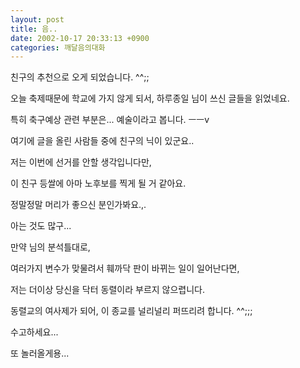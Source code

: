 ```yaml
---
layout: post
title: 음..
date: 2002-10-17 20:33:13 +0900
categories: 깨달음의대화
---
```

친구의 추천으로 오게 되었습니다. ^^;;
  
오늘 축제때문에 학교에 가지 않게 되서, 하루종일 님이 쓰신 글들을 읽었네요.
  
특히 축구예상 관련 부분은... 예술이라고 봅니다. ㅡㅡv
  

  
여기에 글을 올린 사람들 중에 친구의 닉이 있군요..
  

  
저는 이번에 선거를 안할 생각입니다만,
  
이 친구 등쌀에 아마 노후보를 찍게 될 거 같아요.
  

  
정말정말 머리가 좋으신 분인가봐요.,.
  
아는 것도 많구...
  

  
만약 님의 분석틀대로,
  
여러가지 변수가 맞물려서 훼까닥 판이 바뀌는 일이 일어난다면,
  
저는 더이상 당신을 닥터 동렬이라 부르지 않으렵니다.
  
동렬교의 여사제가 되어, 이 종교를 널리널리 퍼뜨리려 합니다. ^^;;;
  

  
수고하세요...
  
또 놀러올게용...